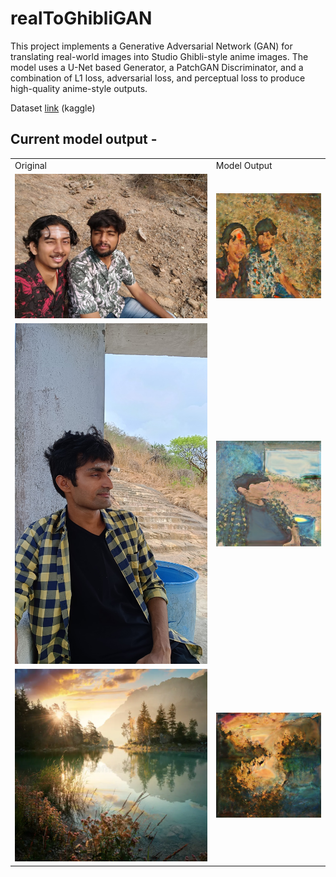 # realToGhibliGAN
This project implements a Generative Adversarial Network (GAN) for translating real-world images into Studio Ghibli-style anime images. The model uses a U-Net based Generator, a PatchGAN Discriminator, and a combination of L1 loss, adversarial loss, and perceptual loss to produce high-quality anime-style outputs.

Dataset <a href="https://www.kaggle.com/datasets/labledata/ghibli-dataset">link</a> (kaggle)

## Current model output - 
<table>
  <tr>
    <td>Original</td>
    <td>Model Output</td>
  </tr>
  <tr>
    <td><img src="/images/original_image2.jpg"/></td>
    <td><img src="/images/predicted_image42.png"/></td>
  </tr>
  <tr>
    <td><img src="/images/original_image3.jpg"/></td>
    <td><img src="/images/predicted_image43.png"/></td>
  </tr>
  <tr>
    <td><img src="/images/original_image4.png"/></td>
    <td><img src="/images/predicted_image44.png"/></td>
  </tr>
</table>
